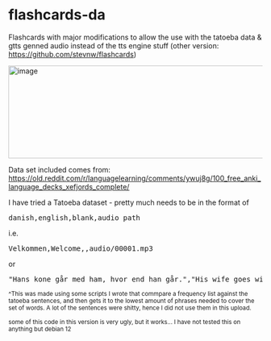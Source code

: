 # flashcards-da
Flashcards with major modifications to allow the use with the tatoeba data &amp; gtts genned audio instead of the tts engine stuff (other version: https://github.com/stevnw/flashcards)

<img width="510" height="184" alt="image" src="https://github.com/user-attachments/assets/f5335454-26a0-42ef-bf42-46dec3ef45bc" />


Data set included comes from: https://old.reddit.com/r/languagelearning/comments/ywuj8g/100_free_anki_language_decks_xefjords_complete/

I have tried a Tatoeba dataset - pretty much needs to be in the format of

<pre>danish,english,blank,audio_path</pre>

i.e. 

<pre>Velkommen,Welcome,,audio/00001.mp3</pre>

or

<pre>"Hans kone går med ham, hvor end han går.","His wife goes with him wherever he goes.",[95 304 84 15 39 45 131 22 84 = 819],audio/00011.mp3</pre>

<sub> ^This was made using some scripts I wrote that commpare a frequency list against the tatoeba sentences, and then gets it to the lowest amount of phrases needed to cover the set of words. A lot of the sentences were shitty, hence I did not use them in this upload. </sub>

<sub> some of this code in this version is very ugly, but it works... I have not tested this on anything but debian 12 </sub>
